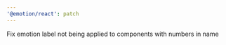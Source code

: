```yaml
---
'@emotion/react': patch
---
```


Fix emotion label not being applied to components with numbers in name
